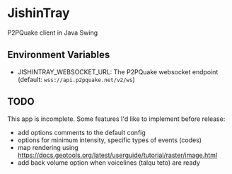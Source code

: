 # JishinTray

P2PQuake client in Java Swing

## Environment Variables

- JISHINTRAY_WEBSOCKET_URL: The P2PQuake websocket endpoint (default: `wss://api.p2pquake.net/v2/ws`)

## TODO

This app is incomplete. Some features I'd like to implement before release:

- add options comments to the default config
- options for minimum intensity, specific types of events (codes)
- map rendering using https://docs.geotools.org/latest/userguide/tutorial/raster/image.html
- add back volume option when voicelines (talqu teto) are ready
